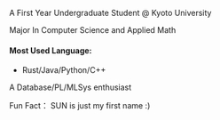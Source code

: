 
A First Year Undergraduate Student @ Kyoto University

Major In Computer Science and Applied Math

#### Most Used Language: 

+ Rust/Java/Python/C++


A Database/PL/MLSys enthusiast


Fun Fact： SUN is just my first name :)
